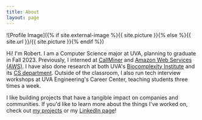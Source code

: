 ```yaml
---
title: About
layout: page
---
```

![Profile Image]({% if site.external-image %}{{ site.picture }}{% else %}{{ site.url }}/{{ site.picture }}{% endif %})

Hi! I'm Robert. I am a Computer Science major at UVA, planning to graduate in Fall 2023. Previously, I interned at [CallMiner](https://callminer.com) and [Amazon Web Services (AWS)](https://aws.amazon.com). I have also done research at both UVA's [Biocomplexity Institute](https://biocomplexity.virginia.edu/) and its [CS department](https://engineering.virginia.edu/departments/computer-science). Outside of the classroom, I also run tech interview workshops at UVA Engineering's Career Center, teaching students three times a week.

I like building projects that have a tangible impact on companies and communities. If you'd like to learn more about the things I've worked on, check out [my projects](https://robertchenbao.github.io/projects) or my [LinkedIn page](https://www.linkedin.com/in/robertchenbao)!
